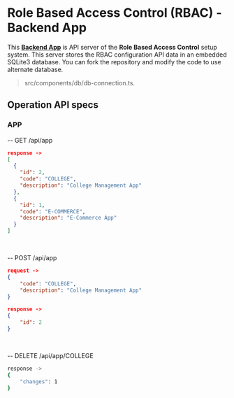 # Role Based Access Control (RBAC) - Backend App
This <b><u>Backend App</u></b> is API server of the <b>Role Based Access Control</b> setup system. This server stores the RBAC configuration API data in an embedded SQLite3 database. You can fork the repository and modify the code to use alternate database. 
> src/components/db/db-connection.ts.


## Operation API specs
### APP
-- GET /api/app
```json
response ->
[
  {
    "id": 2,
    "code": "COLLEGE",
    "description": "College Management App"
  },
  {
    "id": 1,
    "code": "E-COMMERCE",
    "description": "E-Commerce App"
  }
]
```
</br>

-- POST /api/app
```json
request ->
{
    "code": "COLLEGE",
    "description": "College Management App"
}

response ->
{
    "id": 2
}
```
<br/>

-- DELETE /api/app/COLLEGE
```sh
response ->
{
    "changes": 1
}
```